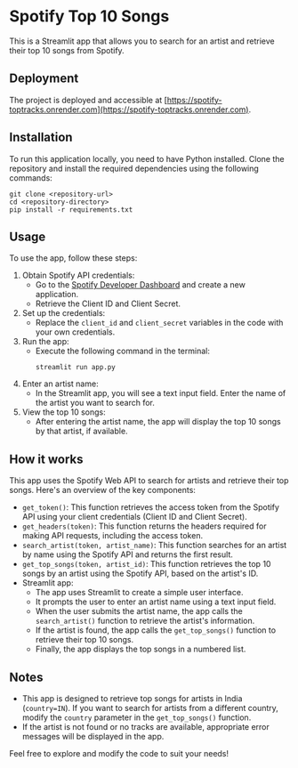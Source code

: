 # Spotify Top 10 Songs

This is a Streamlit app that allows you to search for an artist and retrieve their top 10 songs from Spotify.

## Deployment

The project is deployed and accessible at [https://spotify-toptracks.onrender.com](https://spotify-toptracks.onrender.com).

## Installation

To run this application locally, you need to have Python installed. Clone the repository and install the required dependencies using the following commands:

```shell
git clone <repository-url>
cd <repository-directory>
pip install -r requirements.txt
```

## Usage

To use the app, follow these steps:

1. Obtain Spotify API credentials:
   - Go to the [Spotify Developer Dashboard](https://developer.spotify.com/dashboard/) and create a new application.
   - Retrieve the Client ID and Client Secret.
2. Set up the credentials:
   - Replace the `client_id` and `client_secret` variables in the code with your own credentials.
3. Run the app:
   - Execute the following command in the terminal:
     ```shell
     streamlit run app.py
     ```
4. Enter an artist name:
   - In the Streamlit app, you will see a text input field. Enter the name of the artist you want to search for.
5. View the top 10 songs:
   - After entering the artist name, the app will display the top 10 songs by that artist, if available.

## How it works

This app uses the Spotify Web API to search for artists and retrieve their top songs. Here's an overview of the key components:

- `get_token()`: This function retrieves the access token from the Spotify API using your client credentials (Client ID and Client Secret).
- `get_headers(token)`: This function returns the headers required for making API requests, including the access token.
- `search_artist(token, artist_name)`: This function searches for an artist by name using the Spotify API and returns the first result.
- `get_top_songs(token, artist_id)`: This function retrieves the top 10 songs by an artist using the Spotify API, based on the artist's ID.
- Streamlit app:
  - The app uses Streamlit to create a simple user interface.
  - It prompts the user to enter an artist name using a text input field.
  - When the user submits the artist name, the app calls the `search_artist()` function to retrieve the artist's information.
  - If the artist is found, the app calls the `get_top_songs()` function to retrieve their top 10 songs.
  - Finally, the app displays the top songs in a numbered list.

## Notes

- This app is designed to retrieve top songs for artists in India (`country=IN`). If you want to search for artists from a different country, modify the `country` parameter in the `get_top_songs()` function.
- If the artist is not found or no tracks are available, appropriate error messages will be displayed in the app.

Feel free to explore and modify the code to suit your needs!
